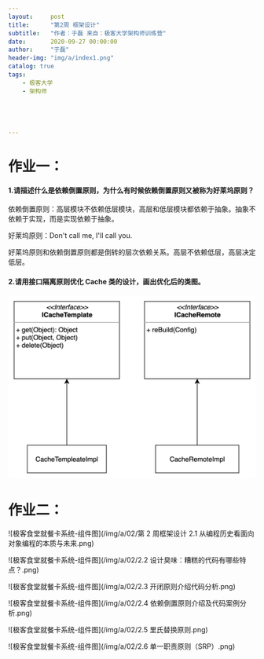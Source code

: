 ```yaml
---
layout:     post
title:      "第2周 框架设计"
subtitle:   "作者：于磊 来自：极客大学架构师训练营"
date:       2020-09-27 00:00:00
author:     "于磊"
header-img: "img/a/index1.png"
catalog: true
tags:
    - 极客大学
    - 架构师




---
```




# 作业一：

#### 1.请描述什么是依赖倒置原则，为什么有时候依赖倒置原则又被称为好莱坞原则？

依赖倒置原则：高层模块不依赖低层模块，高层和低层模块都依赖于抽象。抽象不依赖于实现，而是实现依赖于抽象。

好莱坞原则：Don't call me, I'll call you. 

好莱坞原则和依赖倒置原则都是倒转的层次依赖关系。高层不依赖低层，高层决定低层。



#### 2.请用接口隔离原则优化 Cache 类的设计，画出优化后的类图。

![cache](/img/a/02/cache.png)





# 作业二：

![极客食堂就餐卡系统-组件图](/img/a/02/第 2 周框架设计 2.1 从编程历史看面向对象编程的本质与未来.png)

![极客食堂就餐卡系统-组件图](/img/a/02/2.2 设计臭味：糟糕的代码有哪些特点？.png)

![极客食堂就餐卡系统-组件图](/img/a/02/2.3 开闭原则介绍代码分析.png)

![极客食堂就餐卡系统-组件图](/img/a/02/2.4 依赖倒置原则介绍及代码案例分析.png)

![极客食堂就餐卡系统-组件图](/img/a/02/2.5 里氏替换原则.png)

![极客食堂就餐卡系统-组件图](/img/a/02/2.6 单一职责原则（SRP）.png)

